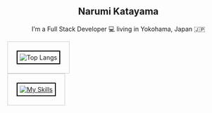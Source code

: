 <h2 align="center">Narumi Katayama</h2>
<p align="center">
  I’m a Full Stack Developer 💻 living in Yokohama, Japan 🇯🇵
</p>

<div align="center" style="border: 1px solid #ccc; padding: 20px; display: inline-block;">
  <img src="https://github-readme-stats.vercel.app/api/top-langs/?username=narumikat&layout=compact" alt="Top Langs" style="border: 2px solid #000; padding: 5px;">
</div>

<br>

<div align="center" style="border: 1px solid #ccc; padding: 20px; display: inline-block;">
  <a href="https://skillicons.dev">
    <img src="https://skillicons.dev/icons?i=ruby,rails,py,django,flask,docker,js,react,vue,html,css,bootstrap,tailwind,heroku,postgres,sqlite,figma,vercel,ai,ps,ae" alt="My Skills" style="border: 2px solid #000; padding: 5px;">
  </a>
</div>
